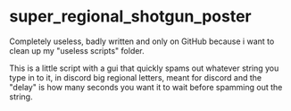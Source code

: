 # super_regional_shotgun_poster
Completely useless, badly written and only on GitHub because i want to clean up my "useless scripts" folder. 

This is a little script with a gui that quickly spams out whatever string you type in to it, in discord big regional letters, meant for discord and the "delay" is how many seconds you want it to wait before spamming out the string.
